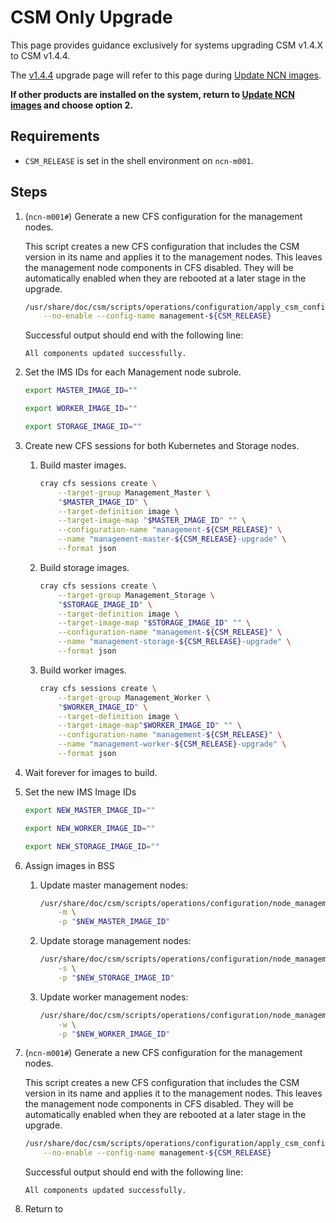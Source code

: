 # CSM Only Upgrade

This page provides guidance exclusively for systems upgrading CSM v1.4.X to CSM v1.4.4.

The [v1.4.4](../1.4.4/README.md) upgrade page will refer to this page
during [Update NCN images](../1.4.4/README.md#update-ncn-images).

**If other products are installed on the system, return to [Update NCN images](../1.4.4/README.md#update-ncn-images) and
choose option 2.**

## Requirements

* `CSM_RELEASE` is set in the shell environment on `ncn-m001`.

## Steps

1. (`ncn-m001#`) Generate a new CFS configuration for the management nodes.

   This script creates a new CFS configuration that includes the CSM version in its name and applies it to the
   management nodes. This leaves the management node components in CFS disabled. They will be automatically enabled when
   they are rebooted at a later stage in the upgrade.

   ```bash
   /usr/share/doc/csm/scripts/operations/configuration/apply_csm_configuration.sh \
       --no-enable --config-name management-${CSM_RELEASE}
   ```

   Successful output should end with the following line:

   ```text
   All components updated successfully.
   ```

1. Set the IMS IDs for each Management node subrole.

   ```bash
   export MASTER_IMAGE_ID=""
   ```

   ```bash
   export WORKER_IMAGE_ID=""
   ```

   ```bash
   export STORAGE_IMAGE_ID=""
   ```

1. Create new CFS sessions for both Kubernetes and Storage nodes.

    1. Build master images.

       ```bash
       cray cfs sessions create \
           --target-group Management_Master \
           "$MASTER_IMAGE_ID" \
           --target-definition image \
           --target-image-map "$MASTER_IMAGE_ID" "" \
           --configuration-name "management-${CSM_RELEASE}" \
           --name "management-master-${CSM_RELEASE}-upgrade" \
           --format json
       ```

    1. Build storage images.

       ```bash
       cray cfs sessions create \
           --target-group Management_Storage \
           "$STORAGE_IMAGE_ID" \
           --target-definition image \
           --target-image-map "$STORAGE_IMAGE_ID" "" \
           --configuration-name "management-${CSM_RELEASE}" \
           --name "management-storage-${CSM_RELEASE}-upgrade" \
           --format json
       ```

    1. Build worker images.

       ```bash
       cray cfs sessions create \
           --target-group Management_Worker \
           "$WORKER_IMAGE_ID" \
           --target-definition image \
           --target-image-map"$WORKER_IMAGE_ID" "" \
           --configuration-name "management-${CSM_RELEASE}" \
           --name "management-worker-${CSM_RELEASE}-upgrade" \
           --format json
       ```

1. Wait forever for images to build.

1. Set the new IMS Image IDs

   ```bash
   export NEW_MASTER_IMAGE_ID=""
   ```

   ```bash
   export NEW_WORKER_IMAGE_ID=""
   ```

   ```bash
   export NEW_STORAGE_IMAGE_ID=""
   ```

1. Assign images in BSS

    1. Update master management nodes:

       ```bash
       /usr/share/doc/csm/scripts/operations/configuration/node_management/assign-ncn-images.sh \
           -m \
           -p "$NEW_MASTER_IMAGE_ID"
       ```

    1. Update storage management nodes:

       ```bash
       /usr/share/doc/csm/scripts/operations/configuration/node_management/assign-ncn-images.sh \
           -s \
           -p "$NEW_STORAGE_IMAGE_ID"
       ```

    1. Update worker management nodes:

       ```bash
       /usr/share/doc/csm/scripts/operations/configuration/node_management/assign-ncn-images.sh \
           -w \
           -p "$NEW_WORKER_IMAGE_ID"
       ```

1. (`ncn-m001#`) Generate a new CFS configuration for the management nodes.

   This script creates a new CFS configuration that includes the CSM version in its name and applies it to the
   management nodes. This leaves the management node components in CFS disabled. They will be automatically enabled when
   they are rebooted at a later stage in the upgrade.

   ```bash
   /usr/share/doc/csm/scripts/operations/configuration/apply_csm_configuration.sh \
       --no-enable --config-name management-${CSM_RELEASE}
   ```

   Successful output should end with the following line:

   ```text
   All components updated successfully.
   ```

1. Return to [](./README.md#wlm-backup)
